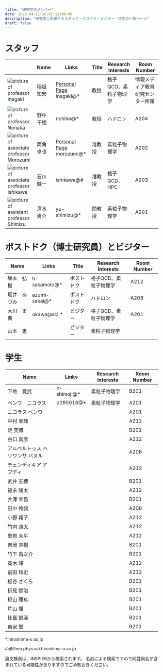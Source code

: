 ```yaml
---
title: "研究室のメンバー"
date: 2022-04-11T16:05:13+09:00
description: "研究室に所属するスタッフ・ポスドク・ビジター・学生の一覧ページ"
draft: false
---
```


<!--more-->
# スタッフ
| | Name | Links | Title | Research Interests | Room Number |
| --- | ---- | ---- | ---- | ---- | ---- |
| ![picture of professor Inagaki](imgs/staff/inagaki2_2009.JPG) | 稲垣　知宏 | [Personal Page](https://home.hiroshima-u.ac.jp/inagaki/) inagaki@* | 教授 | 格子QCD、素粒子物理学 | 情報メディア教育研究センター所属 |
| ![picture of professor Nonaka](imgs/staff/nonaka.JPG) | 野中　千穂 | nchiho@* | 教授 | ハドロン | A204 |
| ![picture of associate professor Morozumi](imgs/staff/morozumi.JPG) | 両角　卓也 | [Personal Page](members/morozumi) morozumi@* | 准教授 | 素粒子物理学 | A202 |
| ![picture of associate professor Ishikawa](imgs/staff/ishikawa_20210104.JPG) | 石川　健一 | ishikawa@# | 准教授 | 格子QCD、HPC | A203 |
| ![picture of assistant professor Shimizu](imgs/staff/YusukeShimizu_trim.jpg) | 清水　勇介 | yu-shimizu@* | 助教授 | 素粒子物理学 | A201 |

#  ポストドク（博士研究員）とビジター
| Name         | Links         | Title      | Research Interests    | Room Number |
|--------------|---------------|------------|-----------------------|-------------|
| 坂本　弘樹   | h-sakamoto@*  | ポストドク | 格子QCD、素粒子物理学 | A212        |
| 坂井　あづみ | azumi-sakai@* | ポストドク | ハドロン              | A208        |
| 大川　正典   | okawa@sci.*   | ビジター   | 格子QCD、素粒子物理学 | A201        |
| 山本　恵     |               | ビジター   | 素粒子物理学          |             |

# 学生
| Name                             | Links       | Research Interests | Room Number |
|----------------------------------|-------------|--------------------|-------------|
| 下地　寛武                       | h-shimoji@* | 素粒子物理学       | B201        |
| ベンワ　ニコラス                 | d195016@*   | 素粒子物理学       | A201        |
| ニコラス ベンワ                  |             |                    | A201        |
| 中村 幸輝                        |             |                    | A212        |
| 姫 英博                          |             |                    | B201        |
| 谷口 真彦                        |             |                    | A212        |
| アルベルトゥス ハリワンサ パヌル |             |                    | A208        |
| チェンディキア アブディ          |             |                    | A212        |
| 武井 玄徳                        |             |                    | B201        |
| 福永 隆太                        |             |                    | A212        |
| 井澤 幸邑                        |             |                    | B201        |
| 田中 怜詞                        |             |                    | A208        |
| 小野 翔子                        |             |                    | A212        |
| 竹内 康太                        |             |                    | A212        |
| 黒岩 太平                        |             |                    | A212        |
| 吉岡 直樹                        |             |                    | B201        |
| 竹下 昌之介                      |             |                    | B201        |
| 高木 隆                          |             |                    | A212        |
| 前田 玲史                        |             |                    | A212        |
| 板谷 さくら                      |             |                    | B201        |
| 折見 智治                        |             |                    | B201        |
| 椛山 理玖                        |             |                    | B201        |
| 片山 颯                          |             |                    | B201        |
| 比嘉 凱亜                        |             |                    | B201        |
| 東家 聖                          |             |                    | B201        |


*:hiroshima-u.ac.jp

#:@theo.phys.sci.hiroshima-u.ac.jp

論文検索は、INSPIERから検索されます。
名前による検索ですので同姓同名が含まれている可能性がありますのでご承知おきください。
